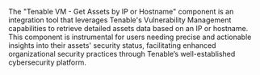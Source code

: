 The "Tenable VM - Get Assets by IP or Hostname" component is an integration tool that leverages Tenable's Vulnerability Management capabilities to retrieve detailed assets data based on an IP or hostname. This component is instrumental for users needing precise and actionable insights into their assets' security status, facilitating enhanced organizational security practices through Tenable’s well-established cybersecurity platform.
